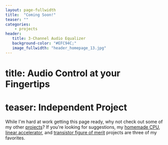 ```yaml
---
layout: page-fullwidth
title:  "Coming Soon!"
teaser: ""
categories:
    - projects
header:
   title: 3-Channel Audio Equalizer
   background-color: "#EFC94C;"
   image_fullwidth: "header_homepage_13.jpg"
---
```


# title: Audio Control at your Fingertips
# teaser: Independent Project

While I'm hard at work getting this page ready, why not check out some of my other [projects](https://grantgiesbrecht.com/projects/)? If you're looking for suggestions, my [homemade CPU](https://grantgiesbrecht.com/projects/blinkenrechner/), [linear accelerator](https://grantgiesbrecht.com/projects/meqalac/), and [transistor figure of merit](https://grantgiesbrecht.com/projects/fom/) projects are three of my favorites.
